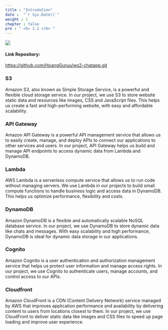 ```yaml
---
title : "Introdution"
date :  "`r Sys.Date()`" 
weight : 1 
chapter : false
pre : " <b> 1.1 </b> "
---
```


![](../../WorkShop2/01.intro-prepare/1.1.intro/01.png?featherlight=false&width=90pc)

#### Link Repository: 
https://github.com/HoangGuruu/ws2-chatapp.git

### S3
Amazon S3, also known as Simple Storage Service, is a powerful and flexible cloud storage service. In our project, we use S3 to store website static data and resources like images, CSS and JavaScript files. This helps us create a fast and high-performing website, with easy and affordable scalability.
### API Gateway
Amazon API Gateway is a powerful API management service that allows us to easily create, manage, and deploy APIs to connect our applications to other services and users. In our project, API Gateway helps us build and manage API endpoints to access dynamic data from Lambda and DynamoDB.
### Lambda
AWS Lambda is a serverless compute service that allows us to run code without managing servers. We use Lambda in our projects to build small compute functions to handle business logic and access data in DynamoDB. This helps us optimize performance, flexibility and costs.
### DynamoDB
Amazon DynamoDB is a flexible and automatically scalable NoSQL database service. In our project, we use DynamoDB to store dynamic data like chats and messages. With easy scalability and high performance, DynamoDB is ideal for dynamic data storage in our applications.
### Cognito
Amazon Cognito is a user authentication and authorization management service that helps us protect user information and manage access rights. In our project, we use Cognito to authenticate users, manage accounts, and control access to our APIs.
### Cloudfront
Amazon CloudFront is a CDN (Content Delivery Network) service managed by AWS that improves application performance and availability by delivering content to users from locations closest to them. In our project, we use CloudFront to deliver static data like images and CSS files to speed up page loading and improve user experience.
